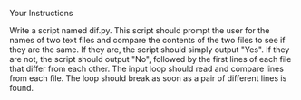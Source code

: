 Your Instructions

Write a script named dif.py. This script should prompt the user for the names of two text files and compare the contents of the two files to see if they are the same. If they are, the script should simply output "Yes". If they are not, the script should output "No", followed by the first lines of each file that differ from each other. The input loop should read and compare lines from each file. The loop should break as soon as a pair of different lines is found.
